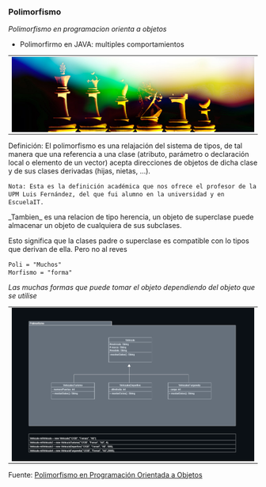 ### Polimorfismo

_Polimorfismo en programacion orienta a objetos_

- Polimorfirmo en JAVA: multiples comportamientos

<table align="center" >
  <tr>
    <td align="center" style="padding=0;width=50%;">
      <img align="center" style="padding=0;" src="../images/polimorfismo1.jpg" />
    </td>
  </tr>
</table>

<p>Definición: El polimorfismo es una relajación del sistema de tipos, de tal manera que una referencia a una clase (atributo, parámetro o declaración local o elemento de un vector) acepta direcciones de objetos de dicha clase y de sus clases derivadas (hijas, nietas, …).</p>

```
Nota: Esta es la definición académica que nos ofrece el profesor de la UPM Luis Fernández, del que fui alumno en la universidad y en EscuelaIT.
```

<p>_Tambien_ es una relacion de tipo herencia, un objeto de superclase puede almacenar un objeto de cualquiera de sus subclases. </p>

<p> Esto significa que la clases padre o superclase es compatible con lo tipos que derivan de ella. Pero no al reves</p>

```
Poli = "Muchos"
Morfismo = "forma"
```
_Las muchas formas que puede tomar el objeto dependiendo del objeto que se utilise_

<table align="center" >
  <tr>
    <td align="center" style="padding=0;width=50%;">
      <img align="center" style="padding=0;" src="../images/polimorfismo2.png" />
    </td>
  </tr>
</table>

Fuente: [Polimorfismo en Programación Orientada a Objetos](https://desarrolloweb.com/articulos/polimorfismo-programacion-orientada-objetos-concepto.html#:~:text=Veremos%20que%20el%20polimorfismo%20y,%2C%20moto%2C%20autob%C3%BAs%2C%20etc.)
